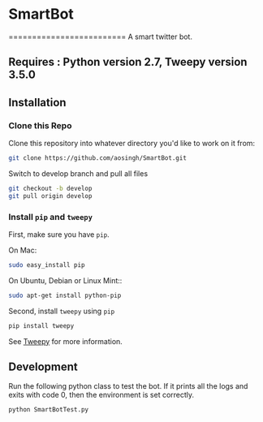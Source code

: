 # SmartBot
=========================
A smart twitter bot.

## Requires : Python version 2.7, Tweepy version 3.5.0


## Installation

### Clone this Repo

Clone this repository into whatever directory you'd like to work on it from:

```bash
git clone https://github.com/aosingh/SmartBot.git
```

Switch to develop branch and pull all files

```bash
git checkout -b develop
git pull origin develop
```


### Install `pip` and `tweepy`

First, make sure you have `pip`.

On Mac:

```bash
sudo easy_install pip
```

On Ubuntu, Debian or Linux Mint::

```bash
sudo apt-get install python-pip
```

Second, install `tweepy` using `pip`

```bash
pip install tweepy
```

See [Tweepy](http://docs.tweepy.org/en/v3.5.0/index.html) for more information.

## Development
Run the following python class to test the bot. 
If it prints all the logs and exits with code 0, then the environment is set correctly.
```bash
python SmartBotTest.py

``` 
 
